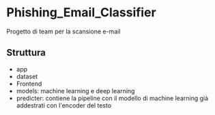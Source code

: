 # Phishing_Email_Classifier
Progetto di team per la scansione e-mail

## Struttura
- app
- dataset
- Frontend
- models: machine learning e deep learning
- predicter: contiene la pipeline con il modello di machine learning già addestrati con l'encoder del testo
